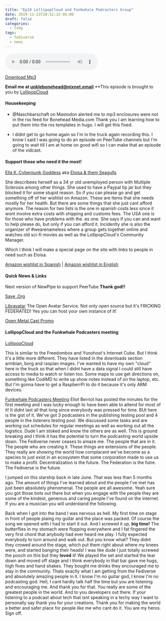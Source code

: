 ```yaml
---
title: "Ep18 LollipopCloud and Funkwhale Podcasters Group"
date: 2019-11-23T20:52:32-05:00
draft: false
categories:
  - tshp
tags:
  - fediverse
  - news
---
```


<audio controls>
    <source src="https://archive.org/download/tshp-ep18/tshp-ep18.mp3">
    </audio>
    
[Download Mp3](https://archive.org/download/tshp-ep18/tshp-ep18.mp3)

**Email me at unklebonehead@nixnet.email**
**This episode is brought to you by [LollipopCloud](https://lollipopcloud.solutions)


#### Housekeeping
- @Naschbarschaft on Mastodon alerted me to mp3 enclosures were not in the rss feed for Bonehead Media.com Thank you I am learning how to put them into the rss templates in hugo. I will get this fixed.

- I didnt get to go home again so I'm in the truck again recording this. I know I said I was going to do an episode on PeerTube channels but I'm going to wait till I am at home on good wifi so I can make that an episode of the vidcast.

#### Support those who need it the most!
[Ella K.,Cyberpunk Goddess](@ella_kane@hackers.town) aka [Eloisa & them Seagulls](@eloisa@masto.pt)

She describees herself as a 34 yr old unemployed person with Multiple Sclerosis among other things. She used to have a Paypal tip jar but they blocked it for some stupid reason. So if you can please go and get something off of her wishlist on Amazon. These are items that she needs mostly for her health. But there are some things that she just cant afford anymore. The reason for two lists is the one in spanish costs less since it wont involve extra costs with shipping and customs fees. The USA one is for those who have problems with the .es one. She says if you can and want to help please do, but only if you can afford it. Incidently she is also the organizer of #wearenameless where a group gets together online and watches old sci-fi movies as well as the LollipopCloud's Community Manager.

Which I think I will make a special page on the site with links to people in need such as Eloisa.

[Amazon wishlist in Spanish](https://www.amazon.es/hz/wishlist/ls/1YB3XXRK5TWH1) | [Amazon wishlist in English](https://www.amazon.com/registry/wishlist/26OM415O8PB9K/)

#### Quick News & Links
Next version of NewPipe to support PeerTube **Thank god!!**

[Save .Org](https://savedotorg.org)

[Libravatar](https://www.libravatar.org) The Open Avatar Service. Not only open source but it's FRICKING FEDERATED! Yes you can host your own instance of it!

[Open Metal Cast Promo](https://openmetalcast.com)

#### LollipopCloud and the Funkwhale Podcasters meeting
[LollipopCloud](https://lollipopcloud.solutions)

This is similar to the Freedombox and Yunohost's Internet Cube. But I think it's a little more different. They have listed in the downloads section armbian, borg and raspian images. I've wanted to have my own "cloud" here in the truck so that when I didnt have a data signal I could still have access to media to watch or listen too. Some maps to use get directions on, something like CodiMD to write up show notes instead of on the laptop, etc.
But I'm gonna have to get a RaspberrPi to do it because it's only ARM devices. 

[Funkwhale Podcasters Meeting](https://governance.funkwhale.audio/d/Ztoe412/pocast-working-group-first-meeting/5)
Eliot Berriot has posted the minutes for the first meeting and I was lucky enough to have been able to attend for most of it!
It didnt last all that long since everybody was pressed for time. BUt here is the gist of it.
We've got 3 podcasters in the publishing testing pool and 4 people in the listeners testing pool. We discussed some tasks and are working out schedules for regular meetings as well as working out all the logistics. Dude I am stoked and know the others are as well. This is ground breaking and I think it has the potential to turn the podcasting world upside down. The Fediverse never ceases to amaze me. The people that are in it. The people who are creating it. These things are extensions of the people. They really are showing the world how complacent we've become as a species to just exist in an ecosystem that some corporation made to use us to make a profit. Decentralization is the future. The Federation is the futre. The Fediverse is the future. 

I jumped on this starship back in late June. That was less than 5 months ago. The amount of things I've learned about and the people I've met has just been absolutely phenomenal. The people are all awesome. Yeah sure you got those bots out there but when you engage with the people they are some of the kindest, generous and caring people I've found on the internet. If you are a musician you will understand the following. 

Back when I got into the band I was nervous as hell. My first time on stage in front of people plaing my guitar and the place was packed. Of course the song we opened with I had to start it out. And I screwed it up, **big time!** The butterflies in my stomach were flopping everywhere and I fat fingered the very first chord that anybody had ever heard me play. I fully expected everybody to turn around and walk out. But you know what? They didnt they crowed around the stage, which put them right about where my knees were, and started banging their heads! I was like dude I just totally screwed the pooch on this but they **loved** it! We played the set and started the tear down and moved off stage and I think everybody in that bar gave me hugs, high fives and hand shakes. They bought me drinks they encouraged me to stay in the community. Thats exactly what I am getting from the Fediverse and absolutely amazing people in it. I know I'm no guitar god, I know I'm no podcasting god. Hell, I cant hardly talk half the time but you are listening and encouraging me. And thank you for that. You really are some of the greatest people in the world. And to you developers out there. If your listening to a podcast about tech that isnt speaking in a techy way I want to personally say thank you for your creations. Thank you for making the world a better and safer place for people like me who cant do it. You are my heros.
Sign off.


